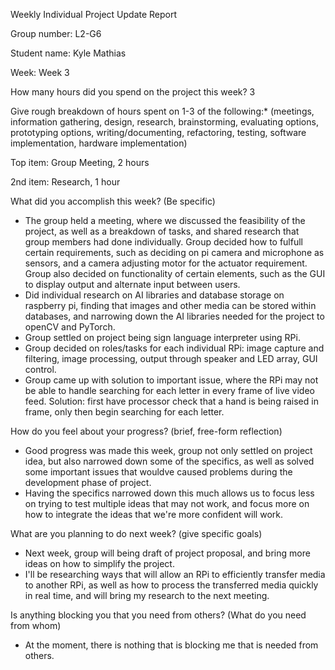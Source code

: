 Weekly Individual Project Update Report

Group number: L2-G6

Student name: Kyle Mathias

Week: Week 3

How many hours did you spend on the project this week? 3

Give rough breakdown of hours spent on 1-3 of the following:* (meetings, information gathering, design, research, brainstorming, evaluating options, prototyping options, writing/documenting, refactoring, testing, software implementation, hardware implementation)

Top item: Group Meeting, 2 hours

2nd item: Research, 1 hour

What did you accomplish this week? (Be specific)
- The group held a meeting, where we discussed the feasibility of the project, as well as a breakdown of tasks, and shared research that group members had done individually. Group decided how to fulfull certain requirements, such as deciding on pi camera and microphone as sensors, and a camera adjusting motor for the actuator requirement. Group also decided on functionality of certain elements, such as the GUI to display output and alternate input between users.
- Did individual research on AI libraries and database storage on raspberry pi, finding that images and other media can be stored within databases, and narrowing down the AI libraries needed for the project to openCV and PyTorch.
- Group settled on project being sign language interpreter using RPi.
- Group decided on roles/tasks for each individual RPi: image capture and filtering, image processing, output through speaker and LED array, GUI control.
- Group came up with solution to important issue, where the RPi may not be able to handle searching for each letter in every frame of live video feed. Solution: first have processor check that a hand is being raised in frame, only then begin searching for each letter.

How do you feel about your progress? (brief, free-form reflection)
- Good progress was made this week, group not only settled on project idea, but also narrowed down some of the specifics, as well as solved some important issues that wouldve caused problems during the development phase of project.
- Having the specifics narrowed down this much allows us to focus less on trying to test multiple ideas that may not work, and focus more on how to integrate the ideas that we're more confident will work.

What are you planning to do next week? (give specific goals)
- Next week, group will being draft of project proposal, and bring more ideas on how to simplify the project.
- I'll be researching ways that will allow an RPi to efficiently transfer media to another RPi, as well as how to process the transferred media quickly in real time, and will bring my research to the next meeting. 
  
Is anything blocking you that you need from others? (What do you need from whom)
- At the moment, there is nothing that is blocking me that is needed from others.

